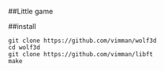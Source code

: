 ##Little game

##install
```
git clone https://github.com/vimman/wolf3d
cd wolf3d
git clone https://github.com/vimman/libft
make
```
